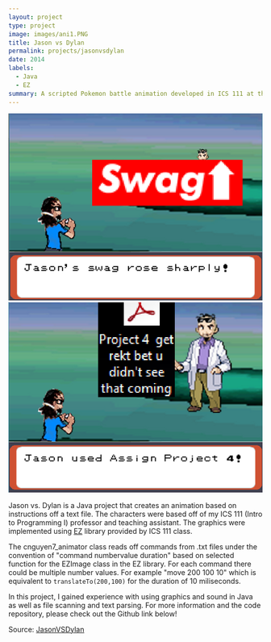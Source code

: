 ```yaml
---
layout: project
type: project
image: images/ani1.PNG
title: Jason vs Dylan
permalink: projects/jasonvsdylan
date: 2014
labels:
  - Java
  - EZ
summary: A scripted Pokemon battle animation developed in ICS 111 at the University of Hawaii at Manoa.
---
```


<img class="ui medium right floated rounded image" src="../images/ani2.PNG">
<img class="ui medium left floated rounded image" src="../images/ani3.PNG">

Jason vs. Dylan is a Java project that creates an animation based on instructions off a text file. The characters were based off of my ICS 111 (Intro to Programming I) professor and teaching assistant. The graphics were implemented using [EZ](http://www2.hawaii.edu/~dylank/ics111/) library provided by ICS 111 class. 

The cnguyen7_animator class reads off commands from .txt files under the convention of "command numbervalue duration" based on selected function for the EZImage class in the EZ library. For each command there could be multiple number values. For example "move 200 100 10" which is equivalent to ``translateTo(200,100)`` for the duration of 10 miliseconds.

In this project, I gained experience with using graphics and sound in Java as well as file scanning and text parsing. For more information and the code repository, please check out the Github link below! 
 
Source: <a href="https://github.com/chrisnguyenhi/JasonVSDylan"><i class="large github icon"></i>JasonVSDylan</a>

